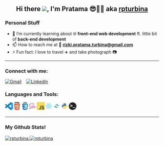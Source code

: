 <h2 align="center">Hi there <img src="https://raw.githubusercontent.com/iampavangandhi/iampavangandhi/master/gifs/Hi.gif" width="30px">, I'm <strong>Pratama</strong> 😎👨‍💻 aka <a href="https://rpturbina.me/" target="_blank">rpturbina</a></h2>

### Personal Stuff
- 🌱 I’m currently learning about 🌐 **front-end web development** ft. little bit of **back-end development** 
- 📫 How to reach me at 📧 **rizki.pratama.turbina@gmail.com** 
- ⚡ Fun fact: I love to travel ✈️ and take photograph 📷

---

### Connect with me:

[<img alt="Gmail" src="https://img.shields.io/badge/Gmail-D14836?style=for-the-badge&logo=gmail&logoColor=white" />](https://mail.google.com/mail/?view=cm&fs=1&to=rizki.pratama.turbina@gmail.com) &nbsp;&nbsp; [<img alt="LinkedIn" src="https://img.shields.io/badge/linkedin-%230077B5.svg?style=for-the-badge&logo=linkedin&logoColor=white"/>](https://linkedin.com/in/rpturbina)

### Languages and Tools:

<img align="left" alt="Visual Studio Code" width="26px" src="https://raw.githubusercontent.com/github/explore/80688e429a7d4ef2fca1e82350fe8e3517d3494d/topics/visual-studio-code/visual-studio-code.png" />
<img align="left" alt="HTML5" width="26px" src="https://raw.githubusercontent.com/github/explore/80688e429a7d4ef2fca1e82350fe8e3517d3494d/topics/html/html.png" />
<img align="left" alt="CSS3" width="26px" src="https://raw.githubusercontent.com/github/explore/80688e429a7d4ef2fca1e82350fe8e3517d3494d/topics/css/css.png" />
<img align="left" alt="SASS" width="26px" src="https://raw.githubusercontent.com/github/explore/80688e429a7d4ef2fca1e82350fe8e3517d3494d/topics/sass/sass.png" />
<img align="left" alt="JavaScript" width="26px" src="https://raw.githubusercontent.com/github/explore/80688e429a7d4ef2fca1e82350fe8e3517d3494d/topics/javascript/javascript.png" />
<img align="left" alt="React.js" width="26px" src="https://raw.githubusercontent.com/github/explore/80688e429a7d4ef2fca1e82350fe8e3517d3494d/topics/react/react.png" />
<img align="left" alt="TailwindCSS" width="26px" src="https://raw.githubusercontent.com/github/explore/80688e429a7d4ef2fca1e82350fe8e3517d3494d/topics/tailwind/tailwind.png" />
<img align="left" alt="Python" width="26px" src="https://raw.githubusercontent.com/github/explore/80688e429a7d4ef2fca1e82350fe8e3517d3494d/topics/python/python.png" />
<img align="left" alt="Terminal" width="26px" src="https://raw.githubusercontent.com/github/explore/80688e429a7d4ef2fca1e82350fe8e3517d3494d/topics/terminal/terminal.png" />


<br />
<br />

---

### My Github Stats!
<p align="left">
    <a href="https://github.com/rpturbina">
        <img align="center" height="180em" src="https://github-readme-stats.vercel.app/api?username=rpturbina&show_icons=true&theme=react" alt="rpturbina" />
        <img align="center" height="180em" src="https://github-readme-stats.vercel.app/api/top-langs/?username=rpturbina&langs_count=8&layout=compact&theme=react" alt="rpturbina" />
    </a>
</p>

[website]: https://rpturbina.github.io/
[instagram]: https://instagram.com/rpturbina
[linkedin]: https://linkedin.com/in/rpturbina
